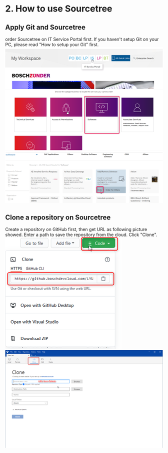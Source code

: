 # 2. How to use Sourcetree
## Apply Git and Sourcetree
order Sourcetree on IT Service Portal first.  If you haven't setup Git on your PC, please read "How to setup your Git" first.
![图片](img/image2021-12-6_15-39-56.png)
![图片](img/image2021-12-6_15-48-36.png)
![图片](img/image2021-12-6_15-49-44.png)


## Clone a repository on Sourcetree


Create a repository on GitHub first, then get URL as following picture showed.  Enter a path to save the repository from the cloud. Click "Clone".
![图片](img/image2021-12-8_13-48-35.png)
![图片](img/image2021-12-8_13-43-13.png)



